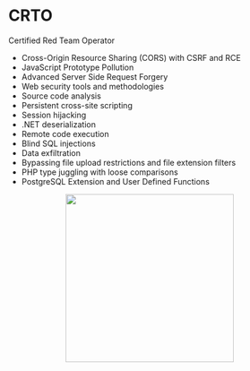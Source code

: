 # CRTO
Certified Red Team Operator

* Cross-Origin Resource Sharing (CORS) with CSRF and RCE
* JavaScript Prototype Pollution
* Advanced Server Side Request Forgery
* Web security tools and methodologies
* Source code analysis
* Persistent cross-site scripting
* Session hijacking
* .NET deserialization
* Remote code execution
* Blind SQL injections
* Data exfiltration
* Bypassing file upload restrictions and file extension filters
* PHP type juggling with loose comparisons
* PostgreSQL Extension and User Defined Functions

<p align="center">
  <img width="300" height="300" src="https://github.com/h3ll0clar1c3/CRTO/blob/main/CRTO.png">
</p>
